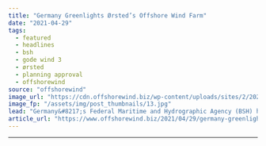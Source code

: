 ```yaml
---
title: "Germany Greenlights Ørsted’s Offshore Wind Farm"
date: "2021-04-29"
tags: 
  - featured
  - headlines
  - bsh
  - gode wind 3
  - ørsted
  - planning approval
  - offshorewind
source: "offshorewind"
image_url: "https://cdn.offshorewind.biz/wp-content/uploads/sites/2/2021/04/29091503/Germany-Greenlights-%C3%98rsteds-Offshore-Wind-Farm.jpg"
image_fp: "/assets/img/post_thumbnails/13.jpg"
lead: "Germany&#8217;s Federal Maritime and Hydrographic Agency (BSH) has granted a planning approval to Ørsted"
article_url: "https://www.offshorewind.biz/2021/04/29/germany-greenlights-orsteds-offshore-wind-farm/"
---
```


---
